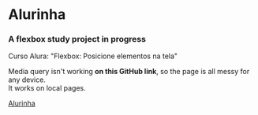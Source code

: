 # Alurinha

### A flexbox study project in progress
Curso Alura: "Flexbox: Posicione elementos na tela"  

Media query isn't working **on this GitHub link**, so the page is all messy for any device.  
It works on local pages.  

[Alurinha](https://andreattag.github.io/flexbox/)
